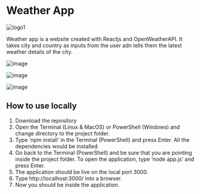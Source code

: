 # Weather App  
![logo1](https://user-images.githubusercontent.com/79101773/223430696-e26b2f81-ec5b-45f0-a38d-e7ac77f4a4b3.png)



Weather app is a website created with Reactjs and OpenWeatherAPI. 
It takes city and country as inputs from the user adn tells them the latest weather details of the city.


![image](https://user-images.githubusercontent.com/79101773/223433285-cca6921a-b36e-4df1-a001-e59e45c7b08d.png)

![image](https://user-images.githubusercontent.com/79101773/223433360-66a1fe42-ffa3-4685-82d5-53594ae35ee1.png)

![image](https://user-images.githubusercontent.com/79101773/223433386-df7b9f9e-c24d-4137-969f-9ae75bfd7074.png)


## How to use locally
1. Download the repository 
2. Open the Terminal (Linux & MacOS) or PowerShell (Windows) and change directory to the project folder.
3. Type ‘npm install’ in the Terminal (PowerShell) and press Enter. All the dependencies would be installed.
4. Go back to the Terminal (PowerShell) and be sure that you are pointing inside the project folder. To open the application, type ‘node app.js’ and press Enter.
5. The application should be live on the local port 3000.
6. Type http://localhost:3000/ into a browser.
7. Now you should be inside the application.

